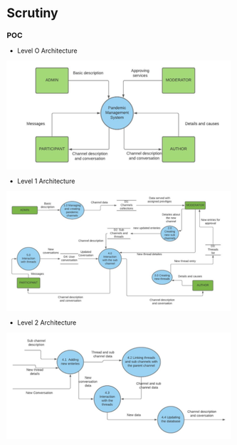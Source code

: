 # Scrutiny

### POC

- Level O Architecture

![](githubImages/0.jpeg)

- Level 1 Architecture

![](githubImages/1.jpeg)

- Level 2 Architecture

![](githubImages/2.jpeg)
